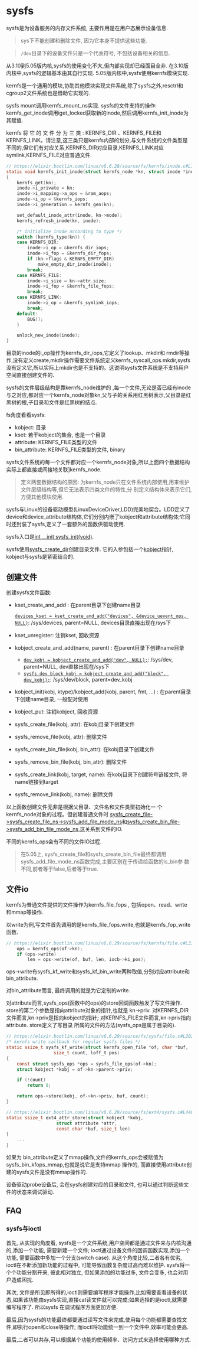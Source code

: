# sysfs
sysfs是为设备服务的内存文件系统, 主要作用是在用户态展示设备信息.

> sys下不能创建和删除文件, 因为它本身不提供这些功能.

> `/dev`目录下的设备文件只是一个代表符号, 不包括设备相关的信息.

从3.10到5.05版内核,sysfs的使用变化不大,但内部实现却已经面目全非. 在3.10版内核中,sysfs的逻辑基本由其自行实现. 5.05版内核中,sysfs使用kernfs模块实现.

kernfs是一个通用的模块,协助其他模块实现文件系统,除了sysfs之外,resctrl和cgroup2文件系统也是借助它实现的.

sysfs mount调用kernfs_mount_ns实现. sysfs的文件支持的操作: kernfs_get_inode调用iget_locked获取新的inode,然后调用kernfs_init_inode为其赋值.

kernfs 将 它 的 文 件 分 为 三 类 : KERNFS_DIR 、KERNFS_FILE和KERNFS_LINK。请注意,这三类只是kernfs内部的划分,与文件系统的文件类型是不同的,但它们有对应关系,KERNFS_DIR对应目录,KERNFS_LINK对应symlink,KERNFS_FILE对应普通文件.

```c
// https://elixir.bootlin.com/linux/v6.6.28/source/fs/kernfs/inode.c#L199
static void kernfs_init_inode(struct kernfs_node *kn, struct inode *inode)
{
	kernfs_get(kn);
	inode->i_private = kn;
	inode->i_mapping->a_ops = &ram_aops;
	inode->i_op = &kernfs_iops;
	inode->i_generation = kernfs_gen(kn);

	set_default_inode_attr(inode, kn->mode);
	kernfs_refresh_inode(kn, inode);

	/* initialize inode according to type */
	switch (kernfs_type(kn)) {
	case KERNFS_DIR:
		inode->i_op = &kernfs_dir_iops;
		inode->i_fop = &kernfs_dir_fops;
		if (kn->flags & KERNFS_EMPTY_DIR)
			make_empty_dir_inode(inode);
		break;
	case KERNFS_FILE:
		inode->i_size = kn->attr.size;
		inode->i_fop = &kernfs_file_fops;
		break;
	case KERNFS_LINK:
		inode->i_op = &kernfs_symlink_iops;
		break;
	default:
		BUG();
	}

	unlock_new_inode(inode);
}
```

目录的inode的i_op操作为kernfs_dir_iops,它定义了lookup、mkdir和 rmdir等操作,没有定义create,mkdir操作需要文件系统定义kernfs_syscall_ops.mkdir,sysfs没有定义它,所以实际上mkdir也是不支持的。这说明sysfs文件系统是不支持用户空间直接创建文件的.

sysfs的文件层级结构是靠kernfs_node维护的 ,每一个文件,无论是否已经有inode与之对应,都对应一个kernfs_node对象kn,父与子的关系用红黑树表示,父目录是红黑树的根,子目录和文件是红黑树的结点.

fs角度看看sysfs:
- kobject: 目录
- kset: 若干kobject的集合, 也是一个目录
- attribute: KERNFS_FILE类型的文件
- bin_attribute: KERNFS_FILE类型的文件, binary

sysfs文件系统的每一个文件都对应一个kernfs_node对象,所以上面四个数据结构实际上都直接或间接地关联]kernfs_node.

> 定义两套数据结构的原因: 为kernfs_node只在文件系统内部使用,用来维护文件层级结构等,但它无法表示四类文件的特性,分
别定义结构体来表示它们,方便其他模块使用.

sysfs与Linux的设备驱动模型(LinuxDeviceDriver,LDD)完美地契合。LDD定义了device和device_attribute结构体,它们分别内嵌了kobject和attribute结构体;它同时还封装了sysfs,定义了一套额外的函数供驱动使用.



sysfs入口是[int __init sysfs_init(void)](https://elixir.bootlin.com/linux/v5.12.9/source/fs/sysfs/mount.c#L97).

sysfs使用[sysfs_create_dir](https://elixir.bootlin.com/linux/v5.12.9/source/fs/sysfs/dir.c#L40)创建目录文件. 它的入参包括一个[kobject](https://elixir.bootlin.com/linux/v5.12.9/source/include/linux/kobject.h#L64)指针, kobject与sysfs是紧密结合的.

## 创建文件
创建sysfs文件函数:
- kset_create_and_add : 在parent目录下创建name目录

	[`devices_kset = kset_create_and_add("devices", &device_uevent_ops, NULL)`](https://elixir.bootlin.com/linux/v6.6.29/source/drivers/base/core.c#L4096): /sys/devices, parent=NULL, devices目录直接出现在/sys下
- kset_unregister: 注销kset, 回收资源
- kobject_create_and_add(name, parent) : 在parent目录下创建name目录

	- [`dev_kobj = kobject_create_and_add("dev", NULL);`](https://elixir.bootlin.com/linux/v6.6.29/source/drivers/base/core.c#L4099): /sys/dev, parent=NULL, dev直接出现在/sys下
	- [`sysfs_dev_block_kobj = kobject_create_and_add("block", dev_kobj);`](https://elixir.bootlin.com/linux/v6.6.29/source/drivers/base/core.c#L4099): /sys/dev/block, parent=dev_kobj
- kobject_init(kobj, ktype)/kobject_add(kobj, parent, fmt, ...) : 在parent目录下创建name目录, 一般配对使用
- kobject_put: 注销kobject, 回收资源
- sysfs_create_file(kobj, attr): 在kobj目录下创建文件
- sysfs_remove_file(kobj, attr): 删除文件
- sysfs_create_bin_file(kobj, bin_attr): 在kobj目录下创建文件
- sysfs_remove_bin_file(kobj, bin_attr): 删除文件
- sysfs_create_link(kobj, target, name): 在kobj目录下创建符号链接文件, 将name链接到target
- sysfs_remove_link(kobj, name): 删除文件


以上函数创建文件无非是根据父目录、文件名和文件类型初始化一 个 kernfs_node对象的过程。但创建普通文件时
[sysfs_create_file->sysfs_create_file_ns->sysfs_add_file_mode_ns](https://elixir.bootlin.com/linux/v6.6.29/source/include/linux/sysfs.h#L620)和[sysfs_create_bin_file->sysfs_add_bin_file_mode_ns](https://elixir.bootlin.com/linux/v6.6.29/source/fs/sysfs/file.c#L560),这关系到文件的IO.

不同的kernfs_ops会有不同的文件IO过程.

> 在5.05上, sysfs_create_file和sysfs_create_bin_file最终都调用sysfs_add_file_mode_ns函数完成,主要区别在于传递给函数的is_bin参
数不同,前者等于false,后者等于true.

## 文件io
kernfs为普通文件提供的文件操作为kernfs_file_fops , 包括open、read、write和mmap等操作.

以write为例,写文件首先调用的是kernfs_file_fops.write,也就是kernfs_fop_write函数.

```c
// https://elixir.bootlin.com/linux/v6.6.29/source/fs/kernfs/file.c#L332
	ops = kernfs_ops(of->kn);
	if (ops->write)
		len = ops->write(of, buf, len, iocb->ki_pos);
```

ops->write有sysfs_kf_write和sysfs_kf_bin_write两种取值,分别对应attribute和bin_attribute.

对bin_attribute而言, 最终调用的就是为它定制的write.

对attribute而言,sysfs_ops(函数中的ops)的store回调函数触发了写文件操作. store的第二个参数是指向attribute对象的指针,也就是
kn->priv. 对KERNFS_DIR文件而言,kn->priv是指向kobject的指针; 对KERNFS_FILE文件而言,kn->priv指向attribute. store定义了写目录
所属的文件的方法(sysfs_ops是属于目录的).

```c
// https://elixir.bootlin.com/linux/v6.6.29/source/fs/sysfs/file.c#L202
/* kernfs write callback for regular sysfs files */
static ssize_t sysfs_kf_write(struct kernfs_open_file *of, char *buf,
			      size_t count, loff_t pos)
{
	const struct sysfs_ops *ops = sysfs_file_ops(of->kn);
	struct kobject *kobj = of->kn->parent->priv;

	if (!count)
		return 0;

	return ops->store(kobj, of->kn->priv, buf, count);
}

// https://elixir.bootlin.com/linux/v6.6.29/source/fs/ext4/sysfs.c#L446
static ssize_t ext4_attr_store(struct kobject *kobj,
			       struct attribute *attr,
			       const char *buf, size_t len)
{
	...
}
```

如果为 bin_attribute定义了mmap操作,文件的kernfs_ops会被赋值为sysfs_bin_kfops_mmap,也就是说它是支持mmap
操作的, 而直接使用attribute创建的sysfs文件是没有mmap操作的.

设备驱动probe设备后, 会在sysfs创建对应的目录和文件, 也可以通过判断这些文件的状态来调试驱动.

## FAQ
### sysfs与ioctl
首先, 从实现的角度看, sysfs是一个文件系统,用户空间都是通过文件来与内核沟通的,添加一个功能, 需要新建一个文件; ioctl通过设备文件的回调函数实现,添加一个功能, 需要函数中多加一个分支(switch case). 从这个角度比较,二者各有优劣, ioctl在不断添加新功能的过程中, 可能导致函数复杂度过高而难以维护. sysfs将一个个功能分割开来, 彼此相对独立, 但如果添加的功能过多, 文件会变多, 也会对用户造成困扰.

其次, 文件是所见即所得的,ioctl则需要编写程序才能操作,比如需要查看设备的状态,如果该功能由sysfs实现,直接cat读文件就可以完成;如果选择的是ioctl,就需要编写程序了. 所以sysfs
在调试程序方面更加方便.

最后,因为sysfs的功能最终都要通过读写文件来完成,使用每个功能都需要查找文件,即执行open和close等操作; 而ioctl将功能统一到一个文件中,效率可能会更高.

最后,二者可以共存,可以根据某个功能的使用频率、访问方式来选择使用哪种方式.